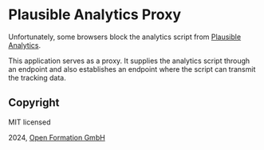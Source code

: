 # Plausible Analytics Proxy

Unfortunately, some browsers block the analytics script from [Plausible Analytics](https://plausible.io).

This application serves as a proxy. It supplies the analytics script through an endpoint and also establishes an endpoint where the script can transmit the tracking data.

## Copyright

MIT licensed

2024, [Open Formation GmbH](https://openformation.io)
